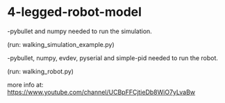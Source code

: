 # 4-legged-robot-model
-pybullet and numpy needed to run the simulation.

(run: walking_simulation_example.py)

-pybullet, numpy, evdev, pyserial and simple-pid needed to run the robot.

(run: walking_robot.py)

more info at: https://www.youtube.com/channel/UCBpFFCjtieDb8WiO7yLvaBw
